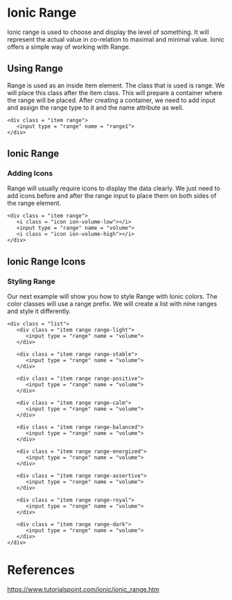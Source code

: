 # Ionic Range

Ionic range is used to choose and display the level of something. It will represent the actual value in co-relation to maximal and minimal value. Ionic offers a simple way of working with Range.

## Using Range
Range is used as an inside item element. The class that is used is range. We will place this class after the item class. This will prepare a container where the range will be placed. After creating a container, we need to add input and assign the range type to it and the name attribute as well.
```
<div class = "item range">
   <input type = "range" name = "range1">
</div>
```

## Ionic Range
### Adding Icons
Range will usually require icons to display the data clearly. We just need to add icons before and after the range input to place them on both sides of the range element.
```
<div class = "item range">
   <i class = "icon ion-volume-low"></i>
   <input type = "range" name = "volume">
   <i class = "icon ion-volume-high"></i>
</div>
```

## Ionic Range Icons
### Styling Range
Our next example will show you how to style Range with Ionic colors. The color classes will use a range prefix. We will create a list with nine ranges and style it differently.
```
<div class = "list">
   <div class = "item range range-light">
      <input type = "range" name = "volume">
   </div>

   <div class = "item range range-stable">
      <input type = "range" name = "volume">
   </div>

   <div class = "item range range-positive">
      <input type = "range" name = "volume">
   </div>

   <div class = "item range range-calm">
      <input type = "range" name = "volume">
   </div>

   <div class = "item range range-balanced">
      <input type = "range" name = "volume">
   </div>

   <div class = "item range range-energized">
      <input type = "range" name = "volume">
   </div>

   <div class = "item range range-assertive">
      <input type = "range" name = "volume">
   </div>

   <div class = "item range range-royal">
      <input type = "range" name = "volume">
   </div>

   <div class = "item range range-dark">
      <input type = "range" name = "volume">
   </div>
</div>
```

# References
https://www.tutorialspoint.com/ionic/ionic_range.htm
